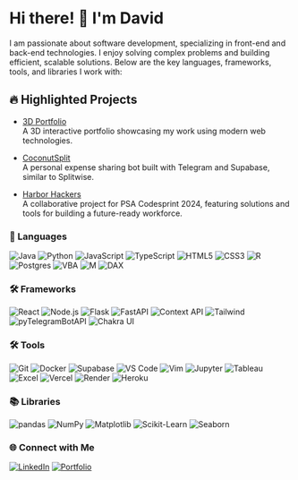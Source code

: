# Hi there! 👋 I'm David
I am passionate about software development, specializing in front-end and back-end technologies. I enjoy solving complex problems and building efficient, scalable solutions. Below are the key languages, frameworks, tools, and libraries I work with:

## 🔥 Highlighted Projects
- [3D Portfolio](https://github.com/davidchanwz/3d_portfolio)  
  A 3D interactive portfolio showcasing my work using modern web technologies.

- [CoconutSplit](https://github.com/davidchanwz/coconutsplit)  
  A personal expense sharing bot built with Telegram and Supabase, similar to Splitwise.

- [Harbor Hackers](https://github.com/davidchanwz/harborhackers)  
  A collaborative project for PSA Codesprint 2024, featuring solutions and tools for building a future-ready workforce.

### 🚀 Languages
![Java](https://img.shields.io/badge/Java-ED8B00?style=for-the-badge&logo=java&logoColor=white)
![Python](https://img.shields.io/badge/Python-3670A0?style=for-the-badge&logo=python&logoColor=ffdd54)
![JavaScript](https://img.shields.io/badge/JavaScript-323330?style=for-the-badge&logo=javascript&logoColor=F7DF1E)
![TypeScript](https://img.shields.io/badge/TypeScript-007ACC?style=for-the-badge&logo=typescript&logoColor=white)
![HTML5](https://img.shields.io/badge/HTML5-E34F26?style=for-the-badge&logo=html5&logoColor=white)
![CSS3](https://img.shields.io/badge/CSS3-1572B6?style=for-the-badge&logo=css3&logoColor=white)
![R](https://img.shields.io/badge/R-276DC3?style=for-the-badge&logo=r&logoColor=white)
![Postgres](https://img.shields.io/badge/Postgres_SQL-4169E1?style=for-the-badge&logo=postgresql&logoColor=white)
![VBA](https://img.shields.io/badge/VBA-217346?style=for-the-badge&logo=Microsoft-Excel&logoColor=white)
![M](https://img.shields.io/badge/PowerQuery-M-green?style=for-the-badge)
![DAX](https://img.shields.io/badge/DAX-blue?style=for-the-badge)

### 🛠 Frameworks
![React](https://img.shields.io/badge/React-20232A?style=for-the-badge&logo=react&logoColor=61DAFB)
![Node.js](https://img.shields.io/badge/Node.js-43853D?style=for-the-badge&logo=node.js&logoColor=white)
![Flask](https://img.shields.io/badge/Flask-000000?style=for-the-badge&logo=flask&logoColor=white)
![FastAPI](https://img.shields.io/badge/FastAPI-009688?style=for-the-badge&logo=fastapi&logoColor=white)
![Context API](https://img.shields.io/badge/ContextAPI-blue?style=for-the-badge)
![Tailwind](https://img.shields.io/badge/TailwindCSS-38B2AC?style=for-the-badge&logo=tailwind-css&logoColor=white)
![pyTelegramBotAPI](https://img.shields.io/badge/pyTelegramBotAPI-blue?style=for-the-badge)
![Chakra UI](https://img.shields.io/badge/Chakra%20UI-319795?style=for-the-badge&logo=chakra-ui&logoColor=white)

### 🛠 Tools
![Git](https://img.shields.io/badge/Git-F05032?style=for-the-badge&logo=git&logoColor=white)
![Docker](https://img.shields.io/badge/Docker-2496ED?style=for-the-badge&logo=docker&logoColor=white)
![Supabase](https://img.shields.io/badge/Supabase-3ECF8E?style=for-the-badge&logo=supabase&logoColor=white)
![VS Code](https://img.shields.io/badge/VS%20Code-007ACC?style=for-the-badge&logo=visual-studio-code&logoColor=white)
![Vim](https://img.shields.io/badge/VIM-019733?style=for-the-badge&logo=vim&logoColor=white)
![Jupyter](https://img.shields.io/badge/Jupyter-F37626?style=for-the-badge&logo=jupyter&logoColor=white)
![Tableau](https://img.shields.io/badge/Tableau-E97627?style=for-the-badge&logo=tableau&logoColor=white)
![Excel](https://img.shields.io/badge/Excel-217346?style=for-the-badge&logo=microsoft-excel&logoColor=white)
![Vercel](https://img.shields.io/badge/Vercel-000000?style=for-the-badge&logo=vercel&logoColor=white)
![Render](https://img.shields.io/badge/Render-46E3B7?style=for-the-badge&logo=render&logoColor=white)
![Heroku](https://img.shields.io/badge/Heroku-430098?style=for-the-badge&logo=heroku&logoColor=white)

### 📚 Libraries
![pandas](https://img.shields.io/badge/pandas-150458?style=for-the-badge&logo=pandas&logoColor=white)
![NumPy](https://img.shields.io/badge/NumPy-013243?style=for-the-badge&logo=numpy&logoColor=white)
![Matplotlib](https://img.shields.io/badge/Matplotlib-ffffff?style=for-the-badge&logo=matplotlib&logoColor=black)
![Scikit-Learn](https://img.shields.io/badge/ScikitLearn-F7931E?style=for-the-badge&logo=scikit-learn&logoColor=white)
![Seaborn](https://img.shields.io/badge/Seaborn-2C8EBB?style=for-the-badge)

### 🌐 Connect with Me
[![LinkedIn](https://img.shields.io/badge/LinkedIn-%230077B5.svg?style=for-the-badge&logo=linkedin&logoColor=white)](https://www.linkedin.com/in/davidchanwz/)
[![Portfolio](https://img.shields.io/badge/Portfolio-website-blue?style=for-the-badge)](https://www.davidchanwz.com/)

<!--
**davidchanwz/davidchanwz** is a ✨ _special_ ✨ repository because its `README.md` (this file) appears on your GitHub profile.

Here are some ideas to get you started:

- 🔭 I’m currently working on ...
- 🌱 I’m currently learning ...
- 👯 I’m looking to collaborate on ...
- 🤔 I’m looking for help with ...
- 💬 Ask me about ...
- 📫 How to reach me: ...
- 😄 Pronouns: ...
- ⚡ Fun fact: ...
-->
